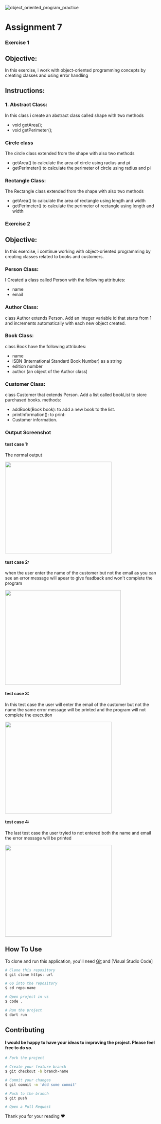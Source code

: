 ![object_oriented_program_practice](https://github.com/user-attachments/assets/5346749b-3ce5-46f6-be29-d77fcf5ca97c)

# Assignment 7
### **Exercise 1**
## Objective:
In this exercise, i work with object-oriented programming concepts by creating classes and using error handling

## Instructions:
### 1.	Abstract Class:
In this class i create an abstract class called shape with two methods
- void getArea();
- void getPerimeter();

### Circle class
The circle class extended from the shape with also two methods
- getArea()
to calculate the area of circle using radius and pi
- getPerimeter()
to calculate the perimeter of circle using radius and pi

### Rectangle Class:
The Rectangle class extended from the shape with also two methods
- getArea()
to calculate the area of rectangle using length and width
- getPerimeter()
to calculate the perimeter of rectangle using length and width

### **Exercise 2**
## Objective:
In this exercise, i continue working with object-oriented programming by creating classes related to books and customers. 

### Person Class:
I Created a class called Person with the following attributes:
- name
- email

### Author Class:
class Author extends Person.
Add an integer variable id that starts from 1 and increments automatically with each new object created.

### Book Class:
class Book have the following attributes:
- name
- ISBN (International Standard Book Number) as a string
- edition number
- author (an object of the Author class)

### Customer Class:
class Customer that extends Person.
Add a list called bookList to store purchased books.
methods:
- addBook(Book book): to add a new book to the list.
- printInformation(): to print:
- Customer information.

### Output Screenshot 

#### test case 1: 
The normal output 

<img src="https://github.com/user-attachments/assets/372393ca-9ac5-46b3-8b45-86a71e36d405" width="350" height="300" />

#### test case 2:
when the user enter the name of the customer but not the email
as you can see an error message will apear to give feadback and won't complete the program

<img src="https://github.com/user-attachments/assets/4eb1ff27-771f-4e51-8f93-47577bab81e3" width="380" height="310" />

#### test case 3:
In this test case the user will enter the email of the customer but not the name 
the same error message will be printed and the program will not complete the execution

<img src="https://github.com/user-attachments/assets/45da1677-5ff8-4b2e-8657-116af6e4a6ce" width="350" height="300" />


#### test case 4:
The last test case the user tryied to not entered both the name and email 
the error message will be printed 

<img src="https://github.com/user-attachments/assets/2c5c5c86-5a06-4cfd-a779-dde722bfbcaa" width="350" height="300" />

## How To Use
To clone and run this application, you'll need [Git](https://git-scm.com) and [Visual Studio Code] 

```bash
# Clone this repository
$ git clone https: url

# Go into the repository
$ cd repo-name

# Open project in vs
$ code .

# Run the project 
$ dart run
```

## Contributing
#### I would be happy to have your ideas to improving the project. Please feel free to do so.
```bash
# Fork the project

# Create your feature branch
$ git checkout -b branch-name

# Commit your changes
$ git commit -m 'Add some commit'

# Push to the branch
$ git push

# Open a Pull Request

```

Thank you for your reading ❤️







